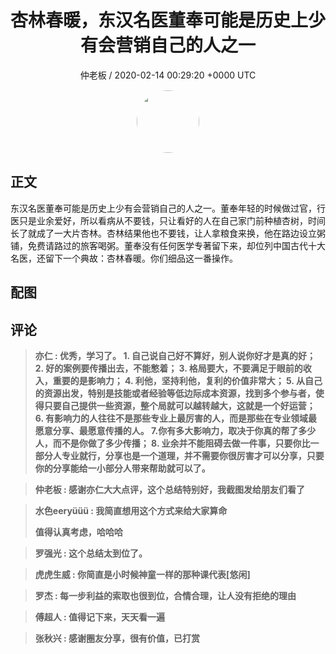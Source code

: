 <h1 align="center">杏林春暖，东汉名医董奉可能是历史上少有会营销自己的人之一</h1>
<p align="center">
    <a>仲老板 / 2020-02-14 00:29:20 &#43;0000 UTC</a>
</p>

<div align="center">
    <img src="https://images.zsxq.com/FpLRie0RCjUBdWyTdwwR8FAgSdVL?e=1590940799&amp;token=kIxbL07-8jAj8w1n4s9zv64FuZZNEATmlU_Vm6zD:WToo6Z1UA2MGnteytg2sAhGmLzA=" width="100" height="100" style="border:1px solid;border-radius:50%; color:#ffffff"/>
</div>

## 正文

<div>
东汉名医董奉可能是历史上少有会营销自己的人之一。董奉年轻的时候做过官，行医只是业余爱好，所以看病从不要钱，只让看好的人在自己家门前种植杏树，时间长了就成了一大片杏林。杏林结果他也不要钱，让人拿粮食来换，他在路边设立粥铺，免费请路过的旅客喝粥。董奉没有任何医学专著留下来，却位列中国古代十大名医，还留下一个典故：杏林春暖。你们细品这一番操作。
</div>

## 配图
<div class="image" align="center">

</div>

## 评论

<div align="left">
<div>

<blockquote >
<span> <strong>亦仁 : 优秀，学习了。
 1. 自己说自己好不算好，别人说你好才是真的好；
2. 好的案例要传播出去，不能憋着；
3. 格局要大，不要满足于眼前的收入，重要的是影响力；
4. 利他，坚持利他，复利的价值非常大；
5. 从自己的资源出发，特别是技能或者经验等低边际成本资源，找到多个参与者，使得只要自己提供一些资源，整个局就可以越转越大，这就是一个好运营；
6. 有影响力的人往往不是那些专业上最厉害的人，而是那些在专业领域最愿意分享、最愿意传播的人。
7.你有多大影响力，取决于你真的帮了多少人，而不是你做了多少传播；
8. 业余并不能阻碍去做一件事，只要你比一部分人专业就行，分享也是一个道理，并不需要你很厉害才可以分享，只要你的分享能给一小部分人带来帮助就可以了。 </strong></span>
</blockquote>

<blockquote >
<span> <strong>仲老板 : 感谢亦仁大大点评，这个总结特别好，我截图发给朋友们看了 </strong></span>
</blockquote>

<blockquote >
<span> <strong>水色eeryüüü : 我简直想用这个方式来给大家算命

值得认真考虑，哈哈哈 </strong></span>
</blockquote>

<blockquote >
<span> <strong>罗强光 : 这个总结太到位了。 </strong></span>
</blockquote>

<blockquote >
<span> <strong>虎虎生威 : 你简直是小时候神童一样的那种课代表[悠闲] </strong></span>
</blockquote>

<blockquote >
<span> <strong>罗杰 : 每一步利益的索取也很到位，合情合理，让人没有拒绝的理由 </strong></span>
</blockquote>

<blockquote >
<span> <strong>傅超人 : 值得记下来，天天看一遍 </strong></span>
</blockquote>

<blockquote >
<span> <strong>张秋兴 : 感谢圈友分享，很有价值，已打赏 </strong></span>
</blockquote>

</div>
</div>